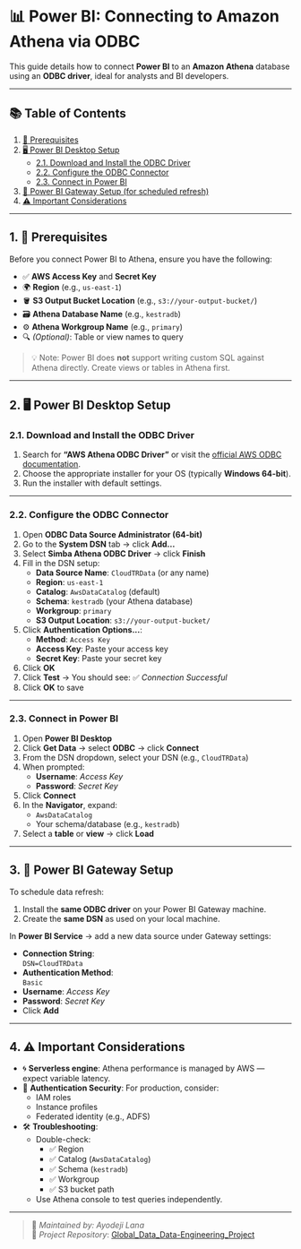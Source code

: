# 📊 Power BI: Connecting to Amazon Athena via ODBC

This guide details how to connect **Power BI** to an **Amazon Athena** database using an **ODBC driver**, ideal for analysts and BI developers.

---

## 📚 Table of Contents

1. [🧾 Prerequisites](#1-prerequisites)  
2. [🖥 Power BI Desktop Setup](#2-power-bi-desktop-setup)  
   - [2.1. Download and Install the ODBC Driver](#21-download-and-install-the-odbc-driver)  
   - [2.2. Configure the ODBC Connector](#22-configure-the-odbc-connector)  
   - [2.3. Connect in Power BI](#23-connect-in-power-bi)
3. [🚪 Power BI Gateway Setup (for scheduled refresh)](#3-power-bi-gateway-setup)
4. [⚠️ Important Considerations](#4-important-considerations)

---

## 1. 🧾 Prerequisites

Before you connect Power BI to Athena, ensure you have the following:

- ✅ **AWS Access Key** and **Secret Key**
- 🌍 **Region** (e.g., `us-east-1`)
- 🪣 **S3 Output Bucket Location** (e.g., `s3://your-output-bucket/`)
- 🗃 **Athena Database Name** (e.g., `kestradb`)
- ⚙️ **Athena Workgroup Name** (e.g., `primary`)
- 🔍 *(Optional)*: Table or view names to query

> 💡 Note: Power BI does **not** support writing custom SQL against Athena directly. Create views or tables in Athena first.

---

## 2. 🖥 Power BI Desktop Setup

### 2.1. Download and Install the ODBC Driver

1. Search for **“AWS Athena ODBC Driver”** or visit the [official AWS ODBC documentation](https://docs.aws.amazon.com/athena/latest/ug/athena-odbc.html).
2. Choose the appropriate installer for your OS (typically **Windows 64-bit**).
3. Run the installer with default settings.

---

### 2.2. Configure the ODBC Connector

1. Open **ODBC Data Source Administrator (64-bit)**
2. Go to the **System DSN** tab → click **Add...**
3. Select **Simba Athena ODBC Driver** → click **Finish**
4. Fill in the DSN setup:
   - **Data Source Name**: `CloudTRData` (or any name)
   - **Region**: `us-east-1`
   - **Catalog**: `AwsDataCatalog` (default)
   - **Schema**: `kestradb` (your Athena database)
   - **Workgroup**: `primary`
   - **S3 Output Location**: `s3://your-output-bucket/`
5. Click **Authentication Options...**:
   - **Method**: `Access Key`
   - **Access Key**: Paste your access key
   - **Secret Key**: Paste your secret key
6. Click **OK**
7. Click **Test** → You should see: ✅ *Connection Successful*
8. Click **OK** to save

---

### 2.3. Connect in Power BI

1. Open **Power BI Desktop**
2. Click **Get Data** → select **ODBC** → click **Connect**
3. From the DSN dropdown, select your DSN (e.g., `CloudTRData`)
4. When prompted:
   - **Username**: *Access Key*
   - **Password**: *Secret Key*
5. Click **Connect**
6. In the **Navigator**, expand:
   - `AwsDataCatalog`
   - Your schema/database (e.g., `kestradb`)
7. Select a **table** or **view** → click **Load**

---

## 3. 🚪 Power BI Gateway Setup

To schedule data refresh:

1. Install the **same ODBC driver** on your Power BI Gateway machine.
2. Create the **same DSN** as used on your local machine.

In **Power BI Service** → add a new data source under Gateway settings:

- **Connection String**:  
  `DSN=CloudTRData`
- **Authentication Method**:  
  `Basic`
- **Username**: *Access Key*  
- **Password**: *Secret Key*
- Click **Add**

---

## 4. ⚠️ Important Considerations

- 🌀 **Serverless engine**: Athena performance is managed by AWS — expect variable latency.
- 🔐 **Authentication Security**: For production, consider:
  - IAM roles
  - Instance profiles
  - Federated identity (e.g., ADFS)
- 🛠 **Troubleshooting**:
  - Double-check:
    - ✅ Region
    - ✅ Catalog (`AwsDataCatalog`)
    - ✅ Schema (`kestradb`)
    - ✅ Workgroup
    - ✅ S3 bucket path
  - Use Athena console to test queries independently.

---

> 📎 *Maintained by: Ayodeji Lana*  
> 🔗 *Project Repository*: [Global_Data_Data-Engineering_Project](https://github.com/Deljimae/Global_Data_Data-Engineering_Project-)

